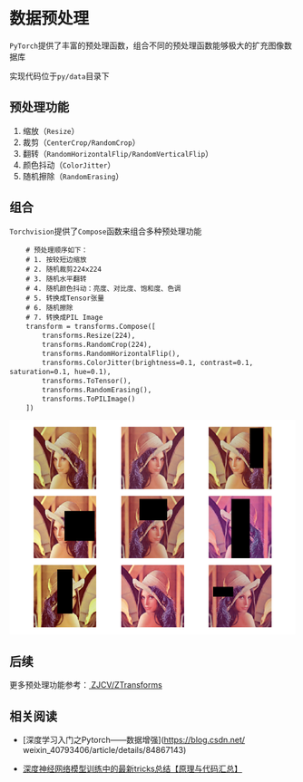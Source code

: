 
# 数据预处理

`PyTorch`提供了丰富的预处理函数，组合不同的预处理函数能够极大的扩充图像数据库

实现代码位于`py/data`目录下

## 预处理功能

1. 缩放（`Resize`）
2. 裁剪（`CenterCrop/RandomCrop`）
3. 翻转（`RandomHorizontalFlip/RandomVerticalFlip`）
4. 颜色抖动（`ColorJitter`）
5. 随机擦除（`RandomErasing`）

## 组合

`Torchvision`提供了`Compose`函数来组合多种预处理功能

```
    # 预处理顺序如下：
    # 1. 按较短边缩放
    # 2. 随机裁剪224x224
    # 3. 随机水平翻转
    # 4. 随机颜色抖动：亮度、对比度、饱和度、色调
    # 5. 转换成Tensor张量
    # 6. 随机擦除
    # 7. 转换成PIL Image
    transform = transforms.Compose([
        transforms.Resize(224),
        transforms.RandomCrop(224),
        transforms.RandomHorizontalFlip(),
        transforms.ColorJitter(brightness=0.1, contrast=0.1, saturation=0.1, hue=0.1),
        transforms.ToTensor(),
        transforms.RandomErasing(),
        transforms.ToPILImage()
    ])
```

![](./imgs/preprocess.png)

## 后续

更多预处理功能参考：[ ZJCV/ZTransforms](https://github.com/ZJCV/ZTransforms)

## 相关阅读

* [深度学习入门之Pytorch——数据增强](https://blog.csdn.net/
weixin_40793406/article/details/84867143)

* [深度神经网络模型训练中的最新tricks总结【原理与代码汇总】](https://zhuanlan.zhihu.com/p/66080948)
